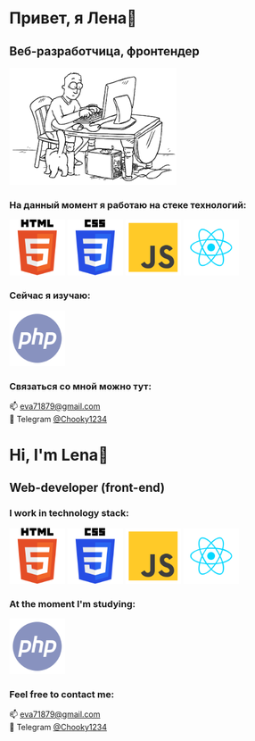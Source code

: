 # Привет, я Лена👋
## Веб-разработчица, фронтендер  
<img src="assets/gifSimonsCat.gif" alt="gif" width="300px"/>  

### На данный момент я работаю на стеке технологий:
<p>
  <img src="assets/html.svg" alt="HTML" width="100px"/>
  <img src="assets/css.svg" alt="CSS" width="100px"/>
  <img src="assets/js.svg" alt="JS" width="100px"/>
  <img src="assets/react.svg" alt="React" width="100px"/>
</p>

### Сейчас я изучаю:
<p>
  <img src="assets/php.svg" alt="php" width="100px"/>
</p>

### Связаться со мной можно тут:
📫 eva71879@gmail.com  
💬 Telegram <a href="https://t.me/Chooky1234">@Chooky1234</a>


# Hi, I'm Lena👋
## Web-developer (front-end) 

### I work in technology stack:
<p>
  <img src="assets/html.svg" alt="HTML" width="100px"/>
  <img src="assets/css.svg" alt="CSS" width="100px"/>
  <img src="assets/js.svg" alt="JS" width="100px"/>
  <img src="assets/react.svg" alt="React" width="100px"/>
</p>

### At the moment I'm studying:
<p>
  <img src="assets/php.svg" alt="php" width="100px"/>
</p>

### Feel free to contact me:
📫 eva71879@gmail.com  
💬 Telegram <a href="https://t.me/Chooky1234">@Chooky1234</a>
